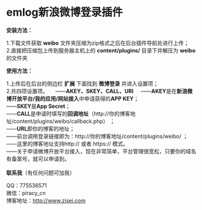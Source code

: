 # emlog新浪微博登录插件
    
    
**安装方法：**  
    
1.下载文件获取 **weibo** 文件夹压缩为zip格式之后在后台插件导航处进行上传；  
2.直接把压缩包上传到服务器主机上的 **content/plugins/** 目录下并解压为 **weibo** 的文件夹  
    
**使用方法：**    
    
1.上传后在后台的侧边栏 **扩展** 下面找到 **微博登录** 并进入设置项；    
2.共四项设置项。    
——**AKEY、SKEY、CALL、URl**    
——**AKEY**是在**新浪微博开放平台/我的应用/网站接入**中申请获得的**APP KEY**；    
——**SKEY**是**App Secret**；    
——**CALL**是申请时填写的**回调地址**（http://你的博客地址/content/plugins/weibo/callback.php） ；    
——**URL**即你的博客的地址；    
——前台调用登录链接即为：http://你的博客地址/content/plugins/weibo/ ；    
——这里的博客地址支持http:// 或者 https:// 模式。    
——关于申请微博开放平台接入，现在非常简单，平台管理很宽松，只要你的域名有备案号，就可以申请到。    
    
**联系我**（有任何问题可加我）  
    
QQ：775536571      
微信：piracy_cn      
博客地址：http://www.zisei.com      
